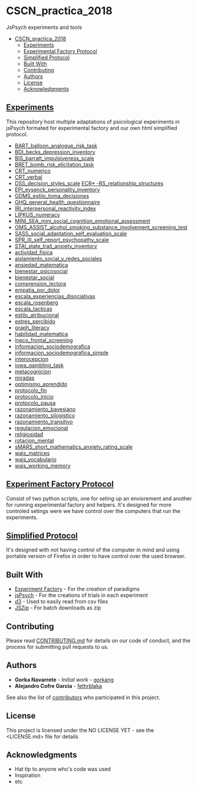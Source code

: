 # CSCN_practica_2018

JsPsych experiments and tools

<!-- TOC depthFrom:1 depthTo:2 withLinks:1 updateOnSave:1 orderedList:0 -->

 - [CSCN_practica_2018](#cscnpractica2018)
	 - [Experiments](#experiments)
	 - [Experimental Factory Protocol](#experiment-factory)
	 - [Simplified Protocol](#simplified-protocol)
	 - [Built With](#built-with)
	 - [Contributing](#contributing)
	 - [Authors](#authors)
	 - [License](#license)
	 - [Acknowledgments](#acknowledgments)

<!-- /TOC -->

## [Experiments](./experimentos_individuales)

This repository host multiple adaptations of psicological experiments in jsPsych formated for experimental factory and our own html simplified protocol.

* [BART_balloon_analogue_risk_task](./pruebas_individuales/BART_balloon_analogue_risk_task)
* [BDI_becks_depression_inventory](./pruebas_individuales/BDI_becks_depression_inventory)
* [BIS_barratt_impulsiveness_scale](./pruebas_individuales/BIS_barratt_impulsiveness_scale)
* [BRET_bomb_risk_elicitation_task](./pruebas_individuales/BRET_bomb_risk_elicitation_task)
* [CRT_numerico](./pruebas_individuales/CRT_numerico)
* [CRT_verbal](./pruebas_individuales/CRT_verbal)
* [DSS_decision_styles_scale](./pruebas_individuales/DSS_decision_styles_scale)
[ECR* -RS_relationship_structures](./pruebas_individuales/ECR-RS_relationship_structures)
* [EPI_eysenck_personality_inventory](./pruebas_individuales/EPI_eysenck_personality_inventory)
* [GDMS_estilo_toma_decisiones](./pruebas_individuales/GDMS_estilo_toma_decisiones)
* [GHQ_general_health_questionnaire](./pruebas_individuales/GHQ_general_health_questionnaire)
* [IRI_interpersonal_reactivity_index](./pruebas_individuales/IRI_interpersonal_reactivity_index)
* [LIPKUS_numeracy](./pruebas_individuales/LIPKUS_numeracy)
* [MINI_SEA_mini_social_cognition_emotional_assessment](./pruebas_individuales/MINI_SEA_mini_social_cognition_emotional_assessment)
* [OMS_ASSIST_alcohol_smoking_substance_involvement_screening_test](./pruebas_individuales/OMS_ASSIST_alcohol_smoking_substance_involvement_screening_test)
* [SASS_social_adaptation_self_evaluation_scale](./pruebas_individuales/SASS_social_adaptation_self_evaluation_scale)
* [SPR_III_self_report_psychopathy_scale](./pruebas_individuales/SPR_III_self_report_psychopathy_scale)
* [STAI_state_trait_anxiety_inventory](./pruebas_individuales/STAI_state_trait_anxiety_inventory)
* [actividad_fisica](./pruebas_individuales/actividad_fisica)
* [aislamiento_social_y_redes_sociales](./pruebas_individuales/aislamiento_social_y_redes_sociales)
* [ansiedad_matematica](./pruebas_individuales/ansiedad_matematica)
* [bienestar_psicosocial](./pruebas_individuales/bienestar_psicosocial)
* [bienestar_social](./pruebas_individuales/bienestar_social)
* [comprension_lectora](./pruebas_individuales/comprension_lectora)
* [empatia_por_dolor](./pruebas_individuales/empatia_por_dolor)
* [escala_experiencias_disociativas](./pruebas_individuales/cala_experiencias_disociativas)
* [escala_rosenberg](./pruebas_individuales/cala_rosenberg)
* [escala_tacticas](./pruebas_individuales/cala_tacticas)
* [estilo_atribucional](./pruebas_individuales/tilo_atribucional)
* [estres_percibido](./pruebas_individuales/tres_percibido)
* [graph_literacy](./pruebas_individuales/graph_literacy)
* [habilidad_matematica](./pruebas_individuales/habilidad_matematica)
* [ineco_frontal_screening](./pruebas_individuales/ineco_frontal_screening)
* [informacion_sociodemografica](./pruebas_individuales/informacion_sociodemografica)
* [informacion_sociodemografica_simple](./pruebas_individuales/informacion_sociodemografica_simple)
* [interocepcion](./pruebas_individuales/interocepcion)
* [iowa_gambling_task](./pruebas_individuales/iowa_gambling_task)
* [metacognicion](./pruebas_individuales/metacognicion)
* [miradas](./pruebas_individuales/miradas)
* [optimismo_aprendido](./pruebas_individuales/optimismo_aprendido)
* [protocolo_fin](./pruebas_individuales/protocolo_fin)
* [protocolo_inicio](./pruebas_individuales/protocolo_inicio)
* [protocolo_pausa](./pruebas_individuales/protocolo_pausa)
* [razonamiento_bayesiano](./pruebas_individuales/razonamiento_bayesiano)
* [razonamiento_silogistico](./pruebas_individuales/razonamiento_silogistico)
* [razonamiento_transitivo](./pruebas_individuales/razonamiento_transitivo)
* [regulacion_emocional](./pruebas_individuales/regulacion_emocional)
* [religiosidad](./pruebas_individuales/religiosidad)
* [rotacion_mental](./pruebas_individuales/rotacion_mental)
* [sMARS_short_mathematics_anxiety_rating_scale](./pruebas_individuales/MARS_short_mathematics_anxiety_rating_scale)
* [wais_matrices](./pruebas_individuales/wais_matrices)
* [wais_vocabulario](./pruebas_individuales/wais_vocabulario)
* [wais_working_memory](./pruebas_individuales/wais_working_memory)

## [Experiment Factory Protocol](./protocolo_experiment_factory)

Consist of two python scripts, one for seting up an enviorement and another for running experimental factory and helpers. It's designed for more controled setings were we have control over the computers that run the experiments.

## [Simplified Protocol](./protocolo_simplificado)

It's designed with not having control of the computer in mind and using portable version of Firefox in order to have control over the used browser.

## Built With

- [Experiment Factory](https://expfactory.github.io/expfactory/) - For the creation of paradigms
- [jsPsych](http://www.jspsych.org/) - For the creations of trials in each experiment
- [d3](https://d3js.org/) - Used to easily read from csv files
- [JSZip](https://github.com/Stuk/jszip) - For batch downloads as zip

## Contributing

Please read [CONTRIBUTING.md](https://gist.github.com/PurpleBooth/b24679402957c63ec426) for details on our code of conduct, and the process for submitting pull requests to us.

## Authors

- **Gorka Navarrete** - _Initial work_ - [gorkang](https://github.com/gorkang)
- **Alejandro Cofre Garcia** - [fethrblaka](https://github.com/fethrblaka)

See also the list of [contributors](https://github.com/gorkang/CSCN_practica_2018/graphs/contributors) who participated in this project.

## License

This project is licensed under the NO LICENSE YET - see the <LICENSE.md> file for details

## Acknowledgments

- Hat tip to anyone who's code was used
- Inspiration
- etc
